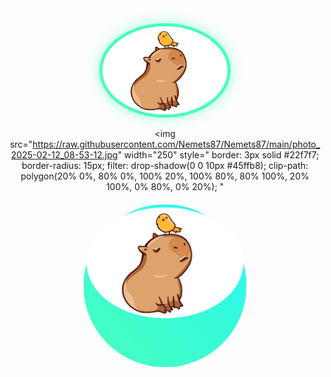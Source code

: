 <div align="center">

<!-- Аватар с анимацией при наведении -->
<a href="https://github.com/Nemets87">
  <img 
    src="https://raw.githubusercontent.com/Nemets87/Nemets87/main/photo_2025-02-12_08-53-12.jpg" 
    width="200" 
    style="border-radius: 50%; border: 5px solid #45ffb8; box-shadow: 0 0 20px rgba(69,255,184,0.5); transition: transform 0.3s;" 
    onmouseover="this.style.transform='rotate(5deg)'" 
    onmouseout="this.style.transform='rotate(0deg)'"
    alt="Nemets87 Avatar"
  >
</a>

<!-- Вариант с футуристичным эффектом -->
<img 
  src="https://raw.githubusercontent.com/Nemets87/Nemets87/main/photo_2025-02-12_08-53-12.jpg" 
  width="250" 
  style="
    border: 3px solid #22f7f7;
    border-radius: 15px;
    filter: drop-shadow(0 0 10px #45ffb8);
    clip-path: polygon(20% 0%, 80% 0%, 100% 20%, 100% 80%, 80% 100%, 20% 100%, 0% 80%, 0% 20%);
  "
>

<!-- Анимированная рамка -->
<div style="
  width: 250px;
  height: 250px;
  margin: 20px auto;
  border-radius: 50%;
  background: linear-gradient(45deg, #45ffb8, #22f7f7);
  padding: 5px;
  animation: border-pulse 2s infinite;
">
  <img 
    src="https://raw.githubusercontent.com/Nemets87/Nemets87/main/photo_2025-02-12_08-53-12.jpg" 
    width="100%" 
    style="border-radius: 50%;"
  >
</div>

<style>
  @keyframes border-pulse {
    0% { transform: scale(1); opacity: 1; }
    50% { transform: scale(1.05); opacity: 0.7; }
    100% { transform: scale(1); opacity: 1; }
  }
</style>

</div>
